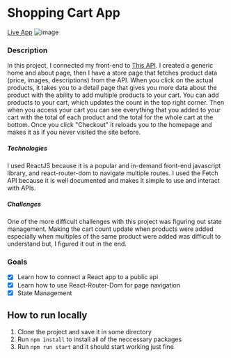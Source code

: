 # Shopping Cart App
[Live App](https://shopping-cart-app-brandhawa.netlify.app/)
![image](https://user-images.githubusercontent.com/35308786/185670287-ad051d88-aad5-46bf-91e3-f0b106328ed3.png)

### Description
In this project, I connected my front-end to [This API](https://fakestoreapi.com). I created a generic home and about page, then
I have a store page that fetches product data (price, images, descriptions) from the API. When you click on the actual products, it takes you to a detail page that gives you more data about the product with the ability to add multiple products to your cart. 
You can add products to your cart, which updates the count in the top right corner. Then when you access your cart you can see everything that you added to your cart with the total of each product and the total for the whole cart at the bottom. 
Once you click "Checkout" it reloads you to the homepage and makes it as if you never visited the site before. 

##### Technologies
I used ReactJS because it is a popular and in-demand front-end javascript library, and react-router-dom to navigate multiple routes.
I used the Fetch API because it is well documented and makes it simple to use and interact with APIs. 

##### Challenges
One of the more difficult challenges with this project was figuring out state management. Making the cart count update when products were added especially when multiples of the same product were added was difficult to understand but, I figured it out in the end.  


### Goals
- [x] Learn how to connect a React app to a public api 
- [x] Learn how to use React-Router-Dom for page navigation 
- [x] State Management

## How to run locally 
1. Clone the project and save it in some directory
2. Run `npm install` to install all of the neccessary packages
3. Run `npm run start` and it should start working just fine
